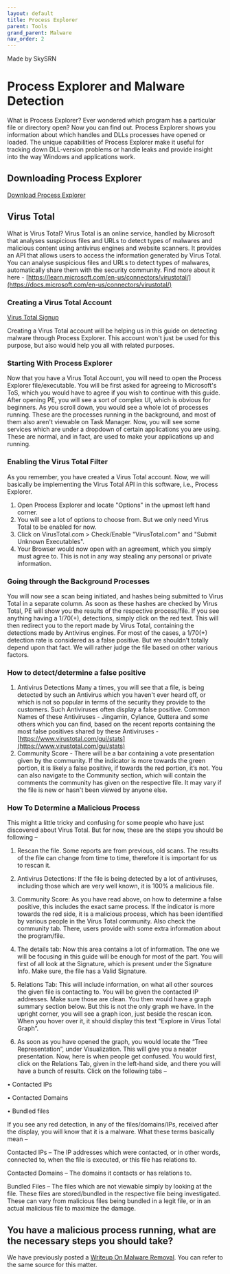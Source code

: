```yaml
---
layout: default
title: Process Explorer
parent: Tools
grand_parent: Malware
nav_order: 2
---
```


Made by SkySRN

# Process Explorer and Malware Detection
What is Process Explorer?
Ever wondered which program has a particular file or directory open? Now you can find out. Process Explorer shows you information about which handles and DLLs processes have opened or loaded. The unique capabilities of Process Explorer make it useful for tracking down DLL-version problems or handle leaks and provide insight into the way Windows and applications work.

## Downloading Process Explorer 

[Download Process Explorer](https://docs.microsoft.com/en-us/sysinternals/downloads/process-explorer)

## Virus Total 
What is Virus Total? 
Virus Total is an online service, handled by Microsoft that analyses suspicious files and URLs to detect types of malwares and malicious content using antivirus engines and website scanners. It provides an API that allows users to access the information generated by Virus Total. You can analyse suspicious files and URLs to detect types of malwares, automatically share them with the security community.
Find more about it here - [https://learn.microsoft.com/en-us/connectors/virustotal/](https://docs.microsoft.com/en-us/connectors/virustotal/)

### Creating a Virus Total Account 

[Virus Total Signup](https://www.virustotal.com/gui/sign-in)

Creating a Virus Total account will be helping us in this guide on detecting malware through Process Explorer. This account won't just be used for this purpose, but also would help you all with related purposes. 

### Starting With Process Explorer

Now that you have a Virus Total Account, you will need to open the Process Explorer file/executable. You will be first asked for agreeing to Microsoft's ToS, which you would have to agree if you wish to continue with this guide. After opening PE, you will see a sort of complex UI, which is obvious for beginners. As you scroll down, you would see a whole lot of processes running. These are the processes running in the background, and most of them also aren't viewable on Task Manager. Now, you will see some services which are under a dropdown of certain applications you are using. These are normal, and in fact, are used to make your applications up and running. 

### Enabling the Virus Total Filter 

As you remember, you have created a Virus Total account. Now, we will basically be implementing the Virus Total API in this software, i.e., Process Explorer. 

1. Open Process Explorer and locate "Options" in the upmost left hand corner. 
2. You will see a lot of options to choose from. But we only need Virus Total to be enabled for now. 
3. Click on VirusTotal.com > Check/Enable "VirusTotal.com" and "Submit Unknown Executables".
4. Your Browser would now open with an agreement, which you simply must agree to. This is not in any way stealing any personal or private information.

### Going through the Background Processes 

You will now see a scan being initiated, and hashes being submitted to Virus Total in a separate column. As soon as these hashes are checked by Virus Total, PE will show you the results of the respective process/file. If you see anything having a 1/70(+), detections, simply click on the red text. This will then redirect you to the report made by Virus Total, containing the detections made by Antivirus engines. For most of the cases, a 1/70(+) detection rate is considered as a false positive. But we shouldn't totally depend upon that fact. We will rather judge the file based on other various factors. 

### How to detect/determine a false positive

1. Antivirus Detections
Many a times, you will see that a file, is being detected by such an Antivirus which you haven't ever heard off, or which is not so popular in terms of the security they provide to the customers. Such Antiviruses often display a false positive. 
Common Names of these Antiviruses - 
Jingamin, Cylance, Quttera and some others which you can find, based on the recent reports containing the most false positives shared by these Antiviruses - [https://www.virustotal.com/gui/stats](https://www.virustotal.com/gui/stats)
2. Community Score - 
There will be a bar containing a vote presentation given by the community. If the indicator is more towards the green portion, it is likely a false positive, if towards the red portion, it’s not.
You can also navigate to the Community section, which will contain the comments the community has given on the respective file. It may vary if the file is new or hasn't been viewed by anyone else.

### How To Determine a Malicious Process

This might a little tricky and confusing for some people who have just discovered about Virus Total. But for now, these are the steps you should be following –
1.	Rescan the file. Some reports are from previous, old scans. The results of the file can change from time to time, therefore it is important for us to rescan it.

2.	Antivirus Detections: If the file is being detected by a lot of antiviruses, including those which are very well known, it is 100% a malicious file.

3.	Community Score: As you have read above, on how to determine a false positive, this includes the exact same process. If the indicator is more towards the red side, it is a malicious process, which has been identified by various people in the Virus Total community. Also check the community tab. There, users provide with some extra information about the program/file. 


4.	The details tab: Now this area contains a lot of information. The one we will be focusing in this guide will be enough for most of the part. 
You will first of all look at the Signature, which is present under the Signature Info. Make sure, the file has a Valid Signature. 

5.	Relations Tab: This will include information, on what all other sources the given file is contacting to. You will be given the contacted IP addresses. Make sure those are clean. You then would have a graph summary section below. But this is not the only graph we have. In the upright corner, you will see a graph icon, just beside the rescan icon. When you hover over it, it should display this text “Explore in Virus Total Graph”.

6.	As soon as you have opened the graph, you would locate the “Tree Representation”, under Visualization. This will give you a neater presentation. Now, here is when people get confused. You would first, click on the Relations Tab, given in the left-hand side, and there you will have a bunch of results. Click on the following tabs – 

•	Contacted IPs

•	Contacted Domains 

•	Bundled files

If you see any red detection, in any of the files/domains/IPs, received after the display, you will know that it is a malware. What these terms basically mean – 

Contacted IPs – The IP addresses which were contacted, or in other words, connected to, when the file is executed, or this file has relations to. 

Contacted Domains – The domains it contacts or has relations to.

Bundled Files – The files which are not viewable simply by looking at the file. These files are stored/bundled in the respective file being investigated. These can vary from malicious files being bundled in a legit file, or in an actual malicious file to maximize the damage. 


## You have a malicious process running, what are the necessary steps you should take?
We have previously posted a [Writeup On Malware Removal](https://github.com/IWickGames/Technical-Guides/blob/a8c727dfa023331c1fccf4ff7a18bfcf0e807b12/Malware/GENERAL-REMOVAL.MD). You can refer to the same source for this matter.
